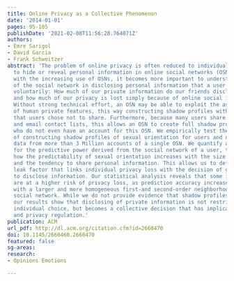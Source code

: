 ```yaml
---
title: Online Privacy as a Collective Phenomenon
date: '2014-01-01'
pages: 95-105
publishDate: '2021-02-08T11:56:28.764071Z'
authors:
- Emre Sarigol
- David Garcia
- Frank Schweitzer
abstract: 'The problem of online privacy is often reduced to individual decisions
  to hide or reveal personal information in online social networks (OSNs). However,
  with the increasing use of OSNs, it becomes more important to understand the role
  of the social network in disclosing personal information that a user has not revealed
  voluntarily: How much of our private information do our friends disclose about us,
  and how much of our privacy is lost simply because of online social interaction?
  Without strong technical effort, an OSN may be able to exploit the assortativity
  of human private features, this way constructing shadow profiles with information
  that users chose not to share. Furthermore, because many users share their phone
  and email contact lists, this allows an OSN to create full shadow profiles for people
  who do not even have an account for this OSN. We empirically test the feasibility
  of constructing shadow profiles of sexual orientation for users and non-users, using
  data from more than 3 Million accounts of a single OSN. We quantify a lower bound
  for the predictive power derived from the social network of a user, to demonstrate
  how the predictability of sexual orientation increases with the size of this network
  and the tendency to share personal information. This allows us to define a privacy
  leak factor that links individual privacy loss with the decision of other individuals
  to disclose information. Our statistical analysis reveals that some individuals
  are at a higher risk of privacy loss, as prediction accuracy increases for users
  with a larger and more homogeneous first-and second-order neighborhood of their
  social network. While we do not provide evidence that shadow profiles exist at all,
  our results show that disclosing of private information is not restricted to an
  individual choice, but becomes a collective decision that has implications for policy
  and privacy regulation.'
publication: ACM
url_pdf: http://dl.acm.org/citation.cfm?id=2660470
doi: 10.1145/2660460.2660470
featured: false
sg-areas:
research: 
- Opinions Emotions

---
```

